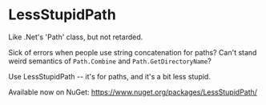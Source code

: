 LessStupidPath
==============

Like .Net's 'Path' class, but not retarded.

Sick of errors when people use string concatenation for paths?
Can't stand weird semantics of `Path.Combine` and `Path.GetDirectoryName`?

Use LessStupidPath -- it's for paths, and it's a bit less stupid.

Available now on NuGet: https://www.nuget.org/packages/LessStupidPath/
